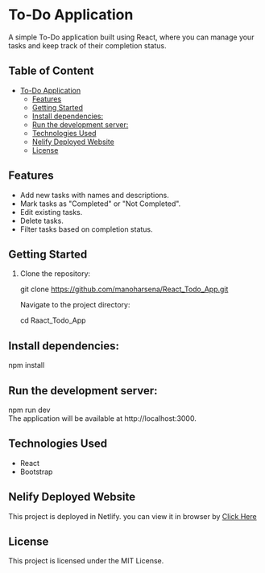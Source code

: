 # To-Do Application

A simple To-Do application built using React, where you can manage your tasks and keep track of their completion status.

## Table of Content
  
- [To-Do Application](#to-do-application)
  - [Features](#features)
  - [Getting Started](#getting-started)
  - [Install dependencies:](#install-dependencies)
  - [Run the development server:](#run-the-development-server)
  - [Technologies Used](#technologies-used)
  - [Nelify Deployed Website](#nelify-deployed-website)
  - [License](#license)

## Features

- Add new tasks with names and descriptions.
- Mark tasks as "Completed" or "Not Completed".
- Edit existing tasks.
- Delete tasks.
- Filter tasks based on completion status.

## Getting Started

1. Clone the repository:

   git clone https://github.com/manoharsena/React_Todo_App.git
   
   Navigate to the project directory:

   cd Raact_Todo_App

## Install dependencies:

npm install

## Run the development server:

npm run dev <br/>
The application will be available at http://localhost:3000.

## Technologies Used

- React
- Bootstrap

## Nelify Deployed Website

This project is deployed in Netlify. you can view it in browser by [Click Here](https://Todo-3411.netlify.app/)

## License

This project is licensed under the MIT License.
